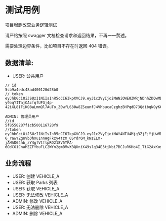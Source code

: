 # 测试用例

项目增删改查业务逻辑测试

请严格按照 swagger 文档检查请求和返回结果，不再一一赘述。

需要处理边界条件，比如项目不存在时返回 404 错误。

## 数据清单:

- USER: 公共用户

```
// id
5cb9a4edc48ad400120d28b0
// token
eyJhbGciOiJSUzI1NiIsInR5cCI6IkpXVCJ9.eyJ1c2VyIjoiNWNiOWE0ZWRjNDhhZDQwMDEyMGQyOGIwIiwiZXhwIjoyNTU3MDM1MjU4LCJucyI6Ii9hZHZlbnR1cmVyIn0.gKb4bRq2RN_gFO03nYDYgjeqTsNdTvmjcnjLbvSfmXVRbX2B0jxl0gaPN31EKfOg1GKkRUxY-y9oqYITajOAcfqfUFGj4p-42iXL8IFiKO8aLmmQl7AuTo_Z0wfL630w8ZSeunfJ4VhbucaCzghzBHPqdD73QdibqNOyK0S8s8E

ADMIN: 管理员用户
//id
5f8558287f1cb500116720f9
//token
eyJhbGciOiJSUzI1NiIsInR5cCI6IkpXVCJ9.eyJ1c2VyIjoiNWY4NTU4Mjg3ZjFjYjUwMDExNjcyMGY5IiwiZXhwIjoyNTU3MDM1MjU4LCJucyI6InlvdXl1YW4iLCJyb2xlcyI6WyJhZG1pbiJdfQ.gbSoPS3BV6z5ri97R-6_rawYZgnVb3hXu1nnWgFkzy4tzm_0SYdr6M_kNzELm-jAHAD64hb_zY4gfVtflpRO218V5YPA-6OdCO1CnaMZZFYbuFLC2WYn2gmBMwX8QUniX49slq34E3tjkbi7BCJuRKHo4I_TiG2AxKuyvvaaZDs
```

## 业务流程

- USER: 创建 VEHICLE_A
- USER: 获取 Parks 列表
- USER: 获取 VEHICLE_A
- USER: 无法修改 VEHICLE_A
- ADMIN: 修改 VEHICLE_A
- USER: 无法删除 VEHICLE_A
- ADMIN: 删除 VEHICLE_A
